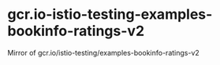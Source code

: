 # gcr.io-istio-testing-examples-bookinfo-ratings-v2
Mirror of gcr.io/istio-testing/examples-bookinfo-ratings-v2
